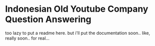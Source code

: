 # Indonesian Old Youtube Company Question Answering
too lazy to put a readme here.
but i'll put the documentation soon..
like, really soon..
for real...
